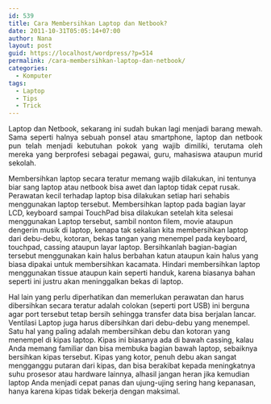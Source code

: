 ```yaml
---
id: 539
title: Cara Membersihkan Laptop dan Netbook?
date: 2011-10-31T05:05:14+07:00
author: Nana
layout: post
guid: https://localhost/wordpress/?p=514
permalink: /cara-membersihkan-laptop-dan-netbook/
categories:
  - Komputer
tags:
  - Laptop
  - Tips
  - Trick
---
```

<p style="text-align: justify;">
  Laptop dan Netbook, sekarang ini sudah bukan lagi menjadi barang mewah. Sama seperti halnya sebuah ponsel atau smartphone, laptop dan netbook pun telah menjadi kebutuhan pokok yang wajib dimiliki, terutama oleh mereka yang berprofesi sebagai pegawai, guru, mahasiswa ataupun murid sekolah.
</p>

Membersihkan laptop secara teratur memang wajib dilakukan, ini tentunya biar sang laptop atau netbook bisa awet dan laptop tidak cepat rusak. Perawatan kecil terhadap laptop bisa dilakukan setiap hari sehabis menggunakan laptop tersebut. Membersihkan laptop pada bagian layar LCD, keyboard sampai TouchPad bisa dilakukan setelah kita selesai menggunakan Laptop tersebut, sambil nonton filem, movie ataupun dengerin musik di laptop, kenapa tak sekalian kita membersihkan laptop dari debu-debu, kotoran, bekas tangan yang menempel pada keyboard, touchpad, cassing ataupun layar laptop. Bersihkanlah bagian-bagian tersebut menggunakan kain halus berbahan katun ataupun kain halus yang biasa dipakai untuk membersihkan kacamata. Hindari membersihkan laptop menggunakan tissue ataupun kain seperti handuk, karena biasanya bahan seperti ini justru akan meninggalkan bekas di laptop.

Hal lain yang perlu diperhatikan dan memerlukan perawatan dan harus dibersihkan secara teratur adalah colokan (seperti port USB) ini berguna agar port tersebut tetap bersih sehingga transfer data bisa berjalan lancar. Ventilasi Laptop juga harus dibersihkan dari debu-debu yang menempel. Satu hal yang paling adalah membersihkan debu dan kotoran yang menempel di kipas laptop. Kipas ini biasanya ada di bawah cassing, kalau Anda memang familiar dan bisa membuka bagian bawah laptop, sebaiknya bersihkan kipas tersebut. Kipas yang kotor, penuh debu akan sangat mengganggu putaran dari kipas, dan bisa berakibat kepada meningkatnya suhu prosesor atau hardware lainnya, alhasil jangan heran jika kemudian laptop Anda menjadi cepat panas dan ujung-ujing sering hang kepanasan, hanya karena kipas tidak bekerja dengan maksimal.